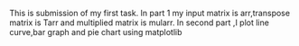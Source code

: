 This is submission of my first task.
In part 1 my input matrix is arr,transpose matrix is Tarr and multiplied matrix is mularr.
In second part ,I plot line curve,bar graph and pie chart using matplotlib
